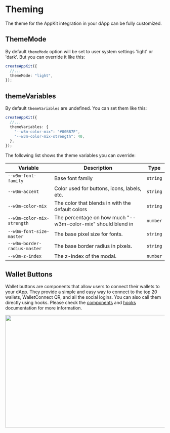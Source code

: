 # Theming

The theme for the AppKit integration in your dApp can be fully customized.

## ThemeMode

By default `themeMode` option will be set to user system settings 'light' or 'dark'. But you can override it like this:

```ts
createAppKit({
  //...
  themeMode: "light",
});
```

## themeVariables

By default `themeVariables` are undefined. You can set them like this:

```ts
createAppKit({
  //...
  themeVariables: {
    "--w3m-color-mix": "#00BB7F",
    "--w3m-color-mix-strength": 40,
  },
});
```

The following list shows the theme variables you can override:

| Variable                     | Description                                                  | Type     |
| ---------------------------- | ------------------------------------------------------------ | -------- |
| `--w3m-font-family`          | Base font family                                             | `string` |
| `--w3m-accent`               | Color used for buttons, icons, labels, etc.                  | `string` |
| `--w3m-color-mix`            | The color that blends in with the default colors             | `string` |
| `--w3m-color-mix-strength`   | The percentage on how much "--w3m-color-mix" should blend in | `number` |
| `--w3m-font-size-master`     | The base pixel size for fonts.                               | `string` |
| `--w3m-border-radius-master` | The base border radius in pixels.                            | `string` |
| `--w3m-z-index`              | The z-index of the modal.                                    | `number` |

## Wallet Buttons

Wallet buttons are components that allow users to connect their wallets to your dApp. They provide a simple and easy way to connect to the top 20 wallets, WalletConnect QR, and all the social logins.
You can also call them directly using hooks. Please check the [components](/appkit/next/core/components#walletButtons) and [hooks](/appkit/next/core/hooks#useappkitwallet) documentation for more information.

<Frame>
  <img src="https://mintcdn.com/reown-5552f0bb/EKbxEvu_zecC7Jp2/images/assets/walletButtons.jpg?fit=max&auto=format&n=EKbxEvu_zecC7Jp2&q=85&s=4311e99e62b86393bba087f4d750f58f" width="1416" height="356" data-path="images/assets/walletButtons.jpg" srcset="https://mintcdn.com/reown-5552f0bb/EKbxEvu_zecC7Jp2/images/assets/walletButtons.jpg?w=280&fit=max&auto=format&n=EKbxEvu_zecC7Jp2&q=85&s=0a26ae29a8a696be07b86c62286b44e7 280w, https://mintcdn.com/reown-5552f0bb/EKbxEvu_zecC7Jp2/images/assets/walletButtons.jpg?w=560&fit=max&auto=format&n=EKbxEvu_zecC7Jp2&q=85&s=d91ff2d4dbf21f630c42b2c2f4927560 560w, https://mintcdn.com/reown-5552f0bb/EKbxEvu_zecC7Jp2/images/assets/walletButtons.jpg?w=840&fit=max&auto=format&n=EKbxEvu_zecC7Jp2&q=85&s=be643bdc3020a5d61dabdb13d80a2673 840w, https://mintcdn.com/reown-5552f0bb/EKbxEvu_zecC7Jp2/images/assets/walletButtons.jpg?w=1100&fit=max&auto=format&n=EKbxEvu_zecC7Jp2&q=85&s=f158003e40f0d4c946e25f7f0537bc0a 1100w, https://mintcdn.com/reown-5552f0bb/EKbxEvu_zecC7Jp2/images/assets/walletButtons.jpg?w=1650&fit=max&auto=format&n=EKbxEvu_zecC7Jp2&q=85&s=4a06b3ea8602f07a87a58a393fbe954c 1650w, https://mintcdn.com/reown-5552f0bb/EKbxEvu_zecC7Jp2/images/assets/walletButtons.jpg?w=2500&fit=max&auto=format&n=EKbxEvu_zecC7Jp2&q=85&s=afe5cebcfd50d6b4cd874cfa9bf7beb1 2500w" data-optimize="true" data-opv="2" />
</Frame>

<br />

<br />

<Card title="Try Wallet Buttons" href="https://appkit-lab.reown.com/appkit/?name=wagmi" />

